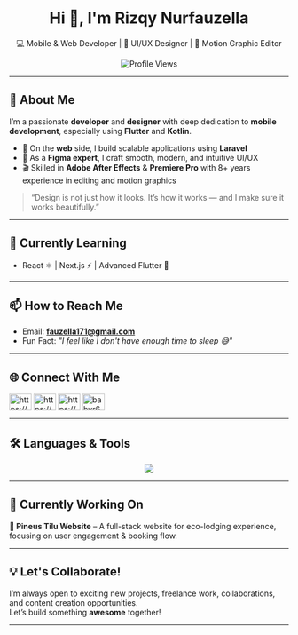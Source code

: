 <h1 align="center">Hi 👋, I'm Rizqy Nurfauzella</h1>
<p align="center">
  💻 Mobile & Web Developer | 🎨 UI/UX Designer | 🎥 Motion Graphic Editor  
</p>

<p align="center">
  <img src="https://komarev.com/ghpvc/?username=babyr&label=Profile%20views&color=0e75b6&style=flat" alt="Profile Views" />
</p>

---

## 🚀 About Me

I’m a passionate **developer** and **designer** with deep dedication to **mobile development**, especially using **Flutter** and **Kotlin**.

- 🔧 On the **web** side, I build scalable applications using **Laravel**
- 🎨 As a **Figma expert**, I craft smooth, modern, and intuitive UI/UX
- 🎬 Skilled in **Adobe After Effects** & **Premiere Pro** with 8+ years experience in editing and motion graphics

> “Design is not just how it looks. It’s how it works — and I make sure it works beautifully.”

---

## 🌱 Currently Learning

- React ⚛️ | Next.js ⚡ | Advanced Flutter 📱

---

## 📫 How to Reach Me

- Email: **fauzella171@gmail.com**
- Fun Fact: _"I feel like I don't have enough time to sleep 😅"_

---

## 🌐 Connect With Me

<p align="left">
<a href="https://linkedin.com/in/https://www.linkedin.com/in/rizqynurf/" target="blank"><img align="center" src="https://raw.githubusercontent.com/rahuldkjain/github-profile-readme-generator/master/src/images/icons/Social/linked-in-alt.svg" alt="https://www.linkedin.com/in/rizqynurf/" height="30" width="40" /></a>
<a href="https://instagram.com/https://www.instagram.com/rizqyynur/" target="blank"><img align="center" src="https://raw.githubusercontent.com/rahuldkjain/github-profile-readme-generator/master/src/images/icons/Social/instagram.svg" alt="https://www.instagram.com/rizqyynur/" height="30" width="40" /></a>
<a href="https://www.youtube.com/c/https://www.youtube.com/@babyr_03" target="blank"><img align="center" src="https://raw.githubusercontent.com/rahuldkjain/github-profile-readme-generator/master/src/images/icons/Social/youtube.svg" alt="https://www.youtube.com/@babyr_03" height="30" width="40" /></a>
<a href="https://discord.gg/babyr69" target="blank"><img align="center" src="https://raw.githubusercontent.com/rahuldkjain/github-profile-readme-generator/master/src/images/icons/Social/discord.svg" alt="babyr69" height="30" width="40" /></a>
</p>

---

## 🛠️ Languages & Tools

<p align="center">
  <img src="https://skillicons.dev/icons?i=flutter,kotlin,dart,androidstudio,figma,laravel,php,mysql,html,css,js,react,nextjs,nodejs,mongodb,java,python,cpp,git,aws,firebase,xd,ae,pr,photoshop,bootstrap,tailwind,vue,unity,blender&perline=10" />
</p>

---

## 📂 Currently Working On

**🌲 Pineus Tilu Website** – A full-stack website for eco-lodging experience, focusing on user engagement & booking flow.

---

## 💡 Let's Collaborate!

I’m always open to exciting new projects, freelance work, collaborations, and content creation opportunities.  
Let’s build something **awesome** together!

---
